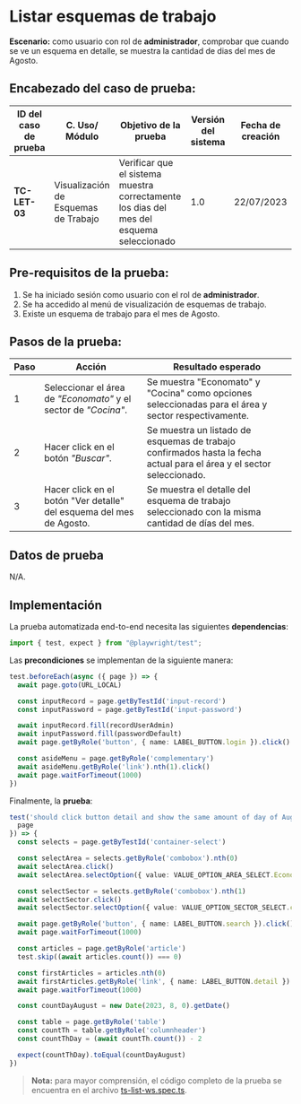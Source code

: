 # Listar esquemas de trabajo

**Escenario:** como usuario con rol de **administrador**, comprobar que cuando se ve un esquema en detalle, se muestra la cantidad de dias del mes de Agosto.

## Encabezado del caso de prueba:

| ID del caso de prueba | C. Uso/ Módulo | Objetivo de la prueba                                                                        | Versión del sistema | Fecha de creación |
| --------------------- | -------------- | -------------------------------------------------------------------------------------------- | ------------------- | ----------------- |
| **TC-LET-03**          | Visualización de Esquemas de Trabajo | Verificar que el sistema muestra correctamente los dias del mes del esquema seleccionado | 1.0                 | 22/07/2023        |

## Pre-requisitos de la prueba:

1. Se ha iniciado sesión como usuario con el rol de **administrador**.
2. Se ha accedido al menú de visualización de esquemas de trabajo.
3. Existe un esquema de trabajo para el mes de Agosto.

## Pasos de la prueba:

| Paso | Acción                                                                 | Resultado esperado                                                                                                                                                               |
| ---- | ---------------------------------------------------------------------- | -------------------------------------------------------------------------------------------------------------------------------------------------------------------------------- |
| 1 | Seleccionar el área de _"Economato"_ y el sector de _"Cocina"_. | Se muestra "Economato" y "Cocina" como opciones seleccionadas para el área y sector respectivamente. |
| 2 | Hacer click en el botón _"Buscar"_. | Se muestra un listado de esquemas de trabajo confirmados hasta la fecha actual para el área y el sector seleccionado. |
| 3 | Hacer click en el botón "Ver detalle" del esquema del mes de Agosto. | Se muestra el detalle del esquema de trabajo seleccionado con la misma cantidad de días del mes. |

## Datos de prueba

N/A.

## Implementación

La prueba automatizada end-to-end necesita las siguientes **dependencias**:

```typescript
import { test, expect } from "@playwright/test";
```

Las **precondiciones** se implementan de la siguiente manera:

```typescript
test.beforeEach(async ({ page }) => {
  await page.goto(URL_LOCAL)

  const inputRecord = page.getByTestId('input-record')
  const inputPassword = page.getByTestId('input-password')

  await inputRecord.fill(recordUserAdmin)
  await inputPassword.fill(passwordDefault)
  await page.getByRole('button', { name: LABEL_BUTTON.login }).click()

  const asideMenu = page.getByRole('complementary')
  await asideMenu.getByRole('link').nth(1).click()
  await page.waitForTimeout(1000)
})
```

Finalmente, la **prueba**:

```typescript
test('should click button detail and show the same amount of day of August', async ({
  page
}) => {
  const selects = page.getByTestId('container-select')

  const selectArea = selects.getByRole('combobox').nth(0)
  await selectArea.click()
  await selectArea.selectOption({ value: VALUE_OPTION_AREA_SELECT.Economato })

  const selectSector = selects.getByRole('combobox').nth(1)
  await selectSector.click()
  await selectSector.selectOption({ value: VALUE_OPTION_SECTOR_SELECT.cocina })

  await page.getByRole('button', { name: LABEL_BUTTON.search }).click()
  await page.waitForTimeout(1000)

  const articles = page.getByRole('article')
  test.skip((await articles.count()) === 0)

  const firstArticles = articles.nth(0)
  await firstArticles.getByRole('link', { name: LABEL_BUTTON.detail }).click()
  await page.waitForTimeout(1000)

  const countDayAugust = new Date(2023, 8, 0).getDate()

  const table = page.getByRole('table')
  const countTh = table.getByRole('columnheader')
  const countThDay = (await countTh.count()) - 2

  expect(countThDay).toEqual(countDayAugust)
})
```

> **Nota:** para mayor comprensión, el código completo de la prueba se encuentra en el archivo [ts-list-ws.spec.ts]().